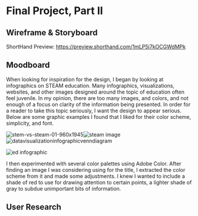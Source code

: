 # Final Project, Part II

## Wireframe & Storyboard

ShortHand Preview: https://preview.shorthand.com/1mLP5i7kOCGWdMPk

## Moodboard

When looking for inspiration for the design, I began by looking at infographics on STEAM education. Many infographics, visualizations, websites, and other images designed around the topic of education often feel juvenile. In my opinion, there are too many images, and colors, and not enough of a focus on clarity of the information being presented. In order for a reader to take this topic seriously, I want the design to appear serious. Below are some graphic examples I found that I liked for their color scheme, simplicity, and font.

![stem-vs-steam-01-960x1945](https://user-images.githubusercontent.com/112141969/193358778-8b3baf62-59a2-4058-876c-8003c95ef141.jpg)![steam image](https://user-images.githubusercontent.com/112141969/193358787-c2a98c44-df41-47cc-9a43-543740bda687.jpg)![datavisualizationinfographicvenndiagram](https://user-images.githubusercontent.com/112141969/193358817-1710d991-bd14-42e2-bcbb-cb569482fe1c.png)

![ed infographic](https://user-images.githubusercontent.com/112141969/193358802-5cd588b1-7943-4e38-8e4f-752eb2117323.jpg)

I then experimented with several color palettes using Adobe Color. After finding an image I was considering using for the title, I extracted the color scheme from it and made some adjustments. I knew I wanted to include a shade of red to use for drawing attention to certain points, a lighter shade of gray to subdue unimportant bits of information.


## User Research

